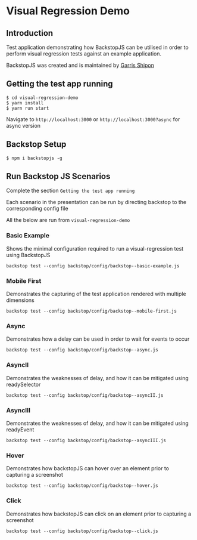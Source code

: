 # Visual Regression Demo

## Introduction

Test application demonstrating how BackstopJS can be utilised in order to perform visual regression tests against an
example application.

BackstopJS was created and is maintained by [Garris Shipon](https://github.com/garris)

## Getting the test app running

```
$ cd visual-regression-demo
$ yarn install
$ yarn run start
```

Navigate to `http://localhost:3000` or `http://localhost:3000?async` for async version

## Backstop Setup

```
$ npm i backstopjs -g
```

## Run Backstop JS Scenarios

Complete the section `Getting the test app running`

Each scenario in the presentation can be run by directing backstop to the corresponding config file

All the below are run from `visual-regression-demo`

### Basic Example

Shows the minimal configuration required to run a visual-regression test using BackstopJS

`backstop test --config backstop/config/backstop--basic-example.js`

### Mobile First

Demonstrates the capturing of the test application rendered with multiple dimensions

`backstop test --config backstop/config/backstop--mobile-first.js`

### Async

Demonstrates how a delay can be used in order to wait for events to occur

`backstop test --config backstop/config/backstop--async.js`

### AsyncII

Demonstrates the weaknesses of delay, and how it can be mitigated using readySelector

`backstop test --config backstop/config/backstop--asyncII.js`

### AsyncIII

Demonstrates the weaknesses of delay, and how it can be mitigated using readyEvent

`backstop test --config backstop/config/backstop--asyncIII.js`

### Hover

Demonstrates how backstopJS can hover over an element prior to capturing a screenshot

`backstop test --config backstop/config/backstop--hover.js`

### Click

Demonstrates how backstopJS can click on an element prior to capturing a screenshot

`backstop test --config backstop/config/backstop--click.js`

